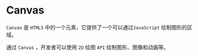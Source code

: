 # Canvas

`Canvas` 是 `HTML5` 中的一个元素，它提供了一个可以通过`JavaScript` 绘制图形的区域。

通过 `Canvas` ，开发者可以使用 `2D` 绘图 `API` 绘制图形、图像和动画等。
